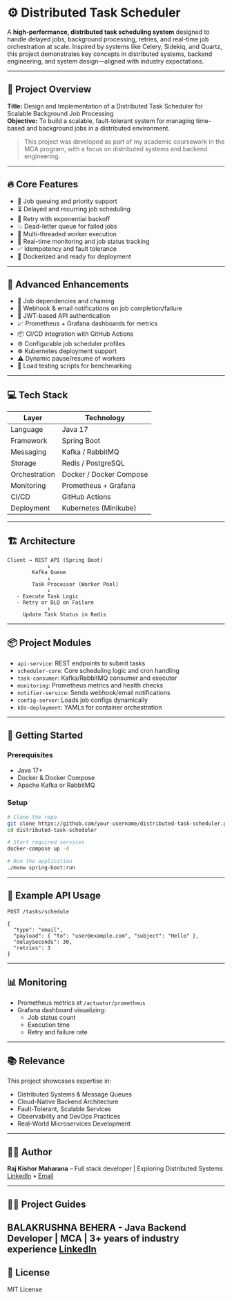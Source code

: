 # ⚙️ Distributed Task Scheduler

A **high-performance, distributed task scheduling system** designed to handle delayed jobs, background processing, retries, and real-time job orchestration at scale. Inspired by systems like Celery, Sidekiq, and Quartz, this project demonstrates key concepts in distributed systems, backend engineering, and system design—aligned with industry expectations.

---

## 🧾 Project Overview

**Title:** Design and Implementation of a Distributed Task Scheduler for Scalable Background Job Processing  
**Objective:** To build a scalable, fault-tolerant system for managing time-based and background jobs in a distributed environment.

>This project was developed as part of my academic coursework in the MCA program, with a focus on distributed systems and backend engineering.

---

## 🔥 Core Features

- 🧠 Job queuing and priority support
- ⏳ Delayed and recurring job scheduling
- 🔁 Retry with exponential backoff
- 💥 Dead-letter queue for failed jobs
- 🧵 Multi-threaded worker execution
- 🚨 Real-time monitoring and job status tracking
- ✅ Idempotency and fault tolerance
- 🐳 Dockerized and ready for deployment

---

## 🚀 Advanced Enhancements

- 🔗 Job dependencies and chaining
- 📩 Webhook & email notifications on job completion/failure
- 🔐 JWT-based API authentication
- 📈 Prometheus + Grafana dashboards for metrics
- 📦 CI/CD integration with GitHub Actions
- ⚙️ Configurable job scheduler profiles
- ☸️ Kubernetes deployment support
- ⚠️ Dynamic pause/resume of workers
- 🧪 Load testing scripts for benchmarking

---

## 💻 Tech Stack

| Layer         | Technology                     |
|---------------|--------------------------------|
| Language      | Java 17                        |
| Framework     | Spring Boot                    |
| Messaging     | Kafka / RabbitMQ               |
| Storage       | Redis / PostgreSQL             |
| Orchestration | Docker / Docker Compose        |
| Monitoring    | Prometheus + Grafana           |
| CI/CD         | GitHub Actions                 |
| Deployment    | Kubernetes (Minikube)          |

---

## 🏗️ Architecture

```
Client → REST API (Spring Boot)
             ↓
        Kafka Queue
             ↓
        Task Processor (Worker Pool)
             ↓
   - Execute Task Logic
   - Retry or DLQ on Failure
             ↓
     Update Task Status in Redis
```

---

## 📦 Project Modules

- `api-service`: REST endpoints to submit tasks
- `scheduler-core`: Core scheduling logic and cron handling
- `task-consumer`: Kafka/RabbitMQ consumer and executor
- `monitoring`: Prometheus metrics and health checks
- `notifier-service`: Sends webhook/email notifications
- `config-server`: Loads job configs dynamically
- `k8s-deployment`: YAMLs for container orchestration

---

## 🚀 Getting Started

### Prerequisites
- Java 17+
- Docker & Docker Compose
- Apache Kafka or RabbitMQ

### Setup

```bash
# Clone the repo
git clone https://github.com/your-username/distributed-task-scheduler.git
cd distributed-task-scheduler

# Start required services
docker-compose up -d

# Run the application
./mvnw spring-boot:run
```

---

## 🧪 Example API Usage

```http
POST /tasks/schedule

{
  "type": "email",
  "payload": { "to": "user@example.com", "subject": "Hello" },
  "delaySeconds": 30,
  "retries": 3
}
```

---

## 📊 Monitoring

- Prometheus metrics at `/actuator/prometheus`
- Grafana dashboard visualizing:
  - Job status count
  - Execution time
  - Retry and failure rate

---

## 📚 Relevance

This project showcases expertise in:
- Distributed Systems & Message Queues
- Cloud-Native Backend Architecture
- Fault-Tolerant, Scalable Services
- Observability and DevOps Practices
- Real-World Microservices Development

---

## 🙋‍♂️ Author

**Raj Kishor Maharana** – Full stack developer | Exploring Distributed Systems  
[LinkedIn](https://www.linkedin.com/in/mrajkishor331/) • [Email](mailto:mrajkishor331@gmail.com)

---
## 👨‍🏫 Project Guides 
**BALAKRUSHNA BEHERA** - Java Backend Developer | MCA | 3+ years of industry experience
[LinkedIn](https://www.linkedin.com/in/balakrushna-behera-5687001a2/)
---

## 📜 License

MIT License
